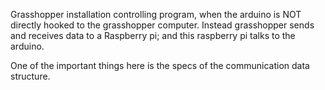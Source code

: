 Grasshopper installation controlling program, when the arduino is NOT directly hooked to the grasshopper computer. Instead grasshopper sends and receives data to a Raspberry pi; and this raspberry pi talks to the arduino.

One of the important things here is the specs of the communication data structure.
